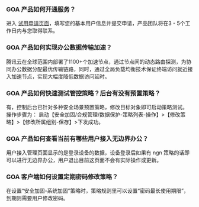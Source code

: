 ### GOA 产品如何开通服务？
进入 [试用申请页面](https://cloud.tencent.com/apply/p/p47nl94ubq)，填写您的基本用户信息并提交申请，产品团队将在3 - 5个工作日内与您取得联系。
### GOA 产品如何实现办公数据传输加速？
腾讯云在全球范围内部署了1100+个加速节点，通过节点间的动态路由探测，为协同办公数据分配最优传输链路，同时，通过全局负载均衡技术保证终端访问就近接入加速节点，实现大幅度降低数据访问延时。
### GOA 产品如何快速测试管控策略？后台有没有预置策略？
有，控制后台已针对多种安全场景预置策略，修改目标对象即可启动策略测试。
操作步骤为：
启动【安全加固/合规管理/数据保护-策略列表-操作】>【修改策略】>【修改所属组别-保存】>下发成功。
### GOA 产品如何查看当前有哪些用户接入无边界办公？
用户接入管理页面显示的是登录设备的数据，设备登录后如果有 ngn 策略的话即可以进行无边界办公，用户退出目前这页面不会有实际操作或更新。
### GOA 客户端如何设置定期密码修改策略？
在设置“安全加固-系统加固”策略时，策略规则里可以设置“密码最长使用期限”，到期则需要用户修改密码。

